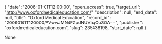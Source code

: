{
  "date": "2006-01-01T12:00:00", 
  "open_access": true, 
  "target_url": "http://www.oxfordmedicaleducation.com/", 
  "description": null, 
  "end_date": null, 
  "title": "Oxford Medical Education", 
  "record_id": "20060101T120000/PVwwJMN4FZpdNUVhqCoSOA==", 
  "publisher": "oxfordmedicaleducation.com", 
  "slug": 235438198, 
  "start_date": null
}

None